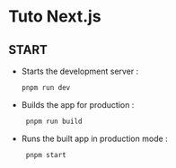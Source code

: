 # Tuto Next.js

## START

* Starts the development server : 

    ```bash
    pnpm run dev
    ```
* Builds the app for production : 

    ```bash
     pnpm run build
    ```

* Runs the built app in production mode : 

    ```bash
     pnpm start
    ```